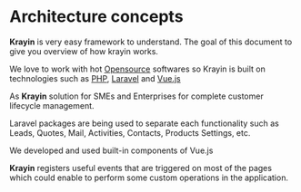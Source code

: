 # Architecture concepts
**Krayin** is very easy framework to understand. The goal of this document to give you overview of how krayin works.

We love to work with hot [Opensource](https://en.wikipedia.org/wiki/Open_source) softwares so Krayin is built on technologies such as [PHP](https://php.net), [Laravel](https://laravel.com) and [Vue.js](https://vuejs.org/)

As **Krayin** solution for SMEs and Enterprises for complete customer lifecycle management.

Laravel packages are being used to separate each functionality such as Leads, Quotes, Mail, Activities, Contacts, Products Settings, etc.

We developed and used built-in components of Vue.js

**Krayin** registers useful events that are triggered on most of the pages which could enable to perform some custom operations in the application.
